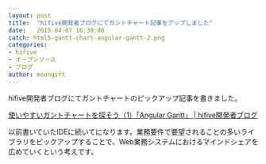 ```yaml
---
layout: post
title:  "hifive開発者ブログにてガントチャート記事をアップしました"
date:   2015-04-07 16:30:00
catch: html5-gantt-chart-angular-gantt-2.png
categories:
- hifive
- オープンソース
- ブログ
author: moongift
---
```


hifive開発者ブログにてガントチャートのピックアップ記事を書きました。

[使いやすいガントチャートを探そう（1）「Angular Gantt」 \| hifive開発者ブログ](http://blog.htmlhifive.com/2015/04/07/angular-gantt/)

以前書いていたIDEに続いてになります。業務要件で要望されることの多いライブラリをピックアップすることで、Web業務システムにおけるマインドシェアを広めていくという考えです。


